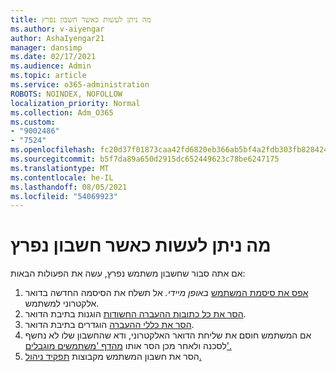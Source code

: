 ```yaml
---
title: מה ניתן לעשות כאשר חשבון נפרץ
ms.author: v-aiyengar
author: AshaIyengar21
manager: dansimp
ms.date: 02/17/2021
ms.audience: Admin
ms.topic: article
ms.service: o365-administration
ROBOTS: NOINDEX, NOFOLLOW
localization_priority: Normal
ms.collection: Adm_O365
ms.custom:
- "9002486"
- "7524"
ms.openlocfilehash: fc20d37f01873caa42fd6820eb366ab5bf4a2fdb303fb82842435d84da067f26
ms.sourcegitcommit: b5f7da89a650d2915dc652449623c78be6247175
ms.translationtype: MT
ms.contentlocale: he-IL
ms.lasthandoff: 08/05/2021
ms.locfileid: "54069923"
---
```

# <a name="what-to-do-when-an-account-is-hacked"></a>מה ניתן לעשות כאשר חשבון נפרץ

אם אתה סבור שחשבון משתמש נפרץ, עשה את הפעולות הבאות:

1. [אפס את סיסמת המשתמש](https://go.microsoft.com/fwlink/?linkid=2103704) *באופן מיידי.* אל תשלח את הסיסמה החדשה בדואר אלקטרוני למשתמש.
1. [הסר את כל כתובות ההעברה החשודות](https://go.microsoft.com/fwlink/?linkid=2103705) הוגנות בתיבת הדואר.
1. [הסר את כללי ההעברה](https://go.microsoft.com/fwlink/?linkid=2103706) הוגדרים בתיבת הדואר.
1. אם המשתמש חוסם את שליחת הדואר האלקטרוני, ודא שהחשבון שלו לא נחשף לסכנה ולאחר מכן הסר אותו [מהדף 'משתמשים מוגבלים'.](https://go.microsoft.com/fwlink/?linkid=2103706)
1. הסר את חשבון המשתמש מקבוצות [תפקיד ניהול.](https://go.microsoft.com/fwlink/?linkid=2092294)
